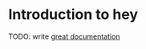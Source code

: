 # Introduction to hey

TODO: write [great documentation](http://jacobian.org/writing/what-to-write/)
